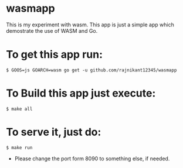 # wasmapp
This is my experiment with wasm. This app is just a simple app which demostrate the use of WASM and Go.


# To get this app run:

`$ GOOS=js GOARCH=wasm go get -u github.com/rajnikant12345/wasmapp`

# To Build this app just execute:

`$ make all`

# To serve it, just do:

`$ make run`

* Please change the port form 8090 to something else, if needed. 

